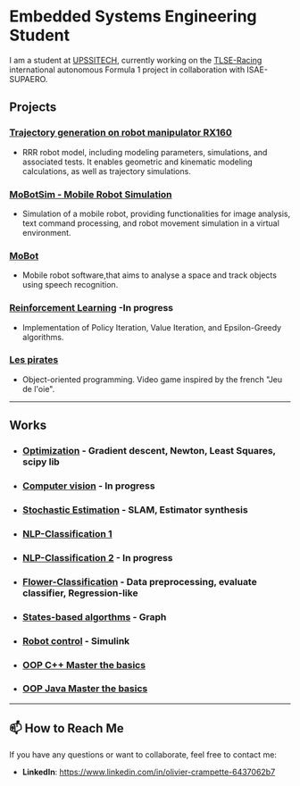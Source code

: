 # Embedded Systems Engineering Student
I am a student at [UPSSITECH](https://www.upssitech.eu/), currently working on the [TLSE-Racing](https://tlseracing.fr/about/) international autonomous Formula 1 project in collaboration with ISAE-SUPAERO.

##  Projects

### [Trajectory generation on robot manipulator RX160](https://github.com/OlivierCrt/Trajectory_Generation_Robot_Manipulator_RX160)
-  RRR robot model, including modeling parameters, simulations, and associated tests. It enables geometric and kinematic modeling calculations, as well as trajectory simulations.
### [MoBotSim - Mobile Robot Simulation](https://github.com/OlivierCrt/MobotSim)
-  Simulation of a mobile robot, providing functionalities for image analysis, text command processing, and robot movement simulation in a virtual environment.
### [MoBot](https://github.com/OlivierCrt/Mobot)
-  Mobile robot software,that aims to analyse a space and track objects using speech recognition.
### [Reinforcement Learning](https://github.com/OlivierCrt/Reinforcement_Learning) -In progress
-  Implementation of Policy Iteration, Value Iteration, and Epsilon-Greedy algorithms.
### [Les pirates](https://github.com/OlivierCrt/les_pirates)
-  Object-oriented programming. Video game inspired by the french "Jeu de l'oie".
  
---

##  Works


- ### [Optimization](https://github.com/OlivierCrt/Optimisation_M1) - Gradient descent, Newton, Least Squares, scipy lib
- ### [Computer vision](https://github.com/OlivierCrt/Image_processing) - In progress
- ### [Stochastic Estimation](https://github.com/OlivierCrt/Estimation_PW) - SLAM, Estimator synthesis
- ### [NLP-Classification 1](https://github.com/OlivierCrt/PW_Machine-Learning)
- ### [NLP-Classification 2](https://github.com/OlivierCrt/PW_speech_processing) - In progress
- ### [Flower-Classification](https://github.com/OlivierCrt/PW-python-M1) - Data preprocessing, evaluate classifier, Regression-like
- ### [States-based algorthms](https://github.com/OlivierCrt/PW_IA_M1) - Graph
- ### [Robot control](https://github.com/OlivierCrt/PW_Robot_Control) - Simulink
- ### [OOP C++ Master the basics](https://github.com/OlivierCrt/PW_Cpp)
- ### [OOP Java Master the basics](https://github.com/OlivierCrt/PW-java-BS3)
---


## 📫 How to Reach Me
If you have any questions or want to collaborate, feel free to contact me:
- **LinkedIn**: https://www.linkedin.com/in/olivier-crampette-6437062b7
